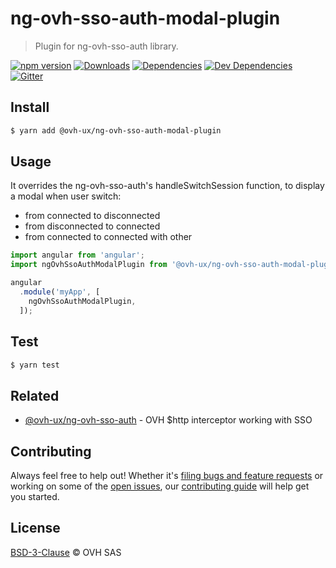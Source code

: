 # ng-ovh-sso-auth-modal-plugin

> Plugin for ng-ovh-sso-auth library.

[![npm version](https://badgen.net/npm/v/@ovh-ux/ng-ovh-sso-auth-modal-plugin)](https://www.npmjs.com/package/@ovh-ux/ng-ovh-sso-auth-modal-plugin) [![Downloads](https://badgen.net/npm/dt/@ovh-ux/ng-ovh-sso-auth-modal-plugin)](https://npmjs.com/package/@ovh-ux/ng-ovh-sso-auth-modal-plugin) [![Dependencies](https://badgen.net/david/dep/ovh/manager/packages/components/ng-ovh-sso-auth-modal-plugin)](https://npmjs.com/package/@ovh-ux/ng-ovh-sso-auth-modal-plugin?activeTab=dependencies) [![Dev Dependencies](https://badgen.net/david/dev/ovh/manager/packages/components/ng-ovh-sso-auth-modal-plugin)](https://npmjs.com/package/@ovh-ux/ng-ovh-sso-auth-modal-plugin?activeTab=dependencies) [![Gitter](https://badgen.net/badge/gitter/ovh-ux/blue?icon=gitter)](https://gitter.im/ovh/ux)

## Install

```sh
$ yarn add @ovh-ux/ng-ovh-sso-auth-modal-plugin
```

## Usage

It overrides the ng-ovh-sso-auth's handleSwitchSession function,
to display a modal when user switch:
- from connected to disconnected
- from disconnected to connected
- from connected to connected with other

```js
import angular from 'angular';
import ngOvhSsoAuthModalPlugin from '@ovh-ux/ng-ovh-sso-auth-modal-plugin';

angular
  .module('myApp', [
    ngOvhSsoAuthModalPlugin,
  ]);
```

## Test

```sh
$ yarn test
```

## Related

- [@ovh-ux/ng-ovh-sso-auth](https://github.com/ovh/manager/tree/master/packages/components/ng-ovh-sso-auth) - OVH $http interceptor working with SSO

## Contributing

Always feel free to help out! Whether it's [filing bugs and feature requests](https://github.com/ovh/manager/issues/new) or working on some of the [open issues](https://github.com/ovh/manager/issues), our [contributing guide](https://github.com/ovh/manager/blob/master/CONTRIBUTING.md) will help get you started.

## License

[BSD-3-Clause](LICENSE) © OVH SAS
